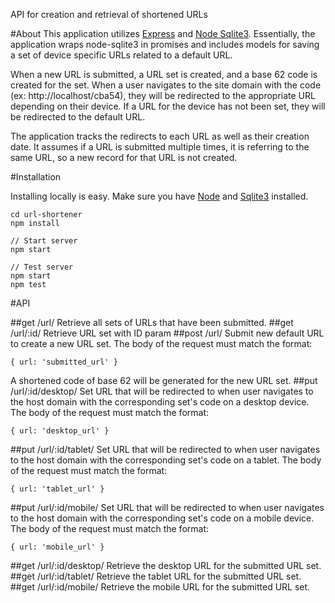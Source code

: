 API for creation and retrieval of shortened URLs

#About
This application utilizes [Express](https://github.com/expressjs/express) and [Node Sqlite3](https://github.com/mapbox/node-sqlite3). Essentially, the application wraps node-sqlite3 in promises and includes models for saving a set of device specific URLs related to a default URL. 

When a new URL is submitted, a URL set is created, and a base 62 code is created for the set. When a user navigates to the site domain with the code (ex: http://localhost/cba54), they will be redirected to the appropriate URL depending on their device. If a URL for the device has not been set, they will be redirected to the default URL.

The application tracks the redirects to each URL as well as their creation date. It assumes if a URL is submitted multiple times, it is referring to the same URL, so a new record for that URL is not created.

#Installation

Installing locally is easy. Make sure you have [Node](https://nodejs.org/en/download/) and [Sqlite3](http://www.sqlite.org/download.html) installed.

```
cd url-shortener
npm install

// Start server
npm start

// Test server
npm start
npm test
```

#API

##get /url/
Retrieve all sets of URLs that have been submitted.
##get /url/:id/
Retrieve URL set with ID param
##post /url/
Submit new default URL to create a new URL set. The body of the request must match the format:
```
{ url: 'submitted_url' }
```
A shortened code of base 62 will be generated for the new URL set.
##put /url/:id/desktop/
Set URL that will be redirected to when user navigates to the host domain with the corresponding set's code on a desktop device. The body of the request must match the format:
```
{ url: 'desktop_url' }
```
##put /url/:id/tablet/
Set URL that will be redirected to when user navigates to the host domain with the corresponding set's code on a tablet. The body of the request must match the format:
```
{ url: 'tablet_url' }
```
##put /url/:id/mobile/
Set URL that will be redirected to when user navigates to the host domain with the corresponding set's code on a mobile device. The body of the request must match the format:
```
{ url: 'mobile_url' }
```
##get /url/:id/desktop/
Retrieve the desktop URL for the submitted URL set.
##get /url/:id/tablet/
Retrieve the tablet URL for the submitted URL set.
##get /url/:id/mobile/
Retrieve the mobile URL for the submitted URL set.